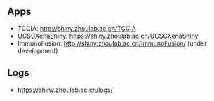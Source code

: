 ## Apps

- TCCIA: http://shiny.zhoulab.ac.cn/TCCIA
- UCSCXenaShiny: https://shiny.zhoulab.ac.cn/UCSCXenaShiny
- ImmunoFusion: http://shiny.zhoulab.ac.cn/ImmunoFusion/ (under development)

## Logs

- https://shiny.zhoulab.ac.cn/logs/